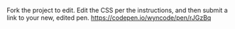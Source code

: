 

Fork the project to edit. Edit the CSS per the instructions, and then submit a link to your new, edited pen. https://codepen.io/wyncode/pen/rJGzBq

